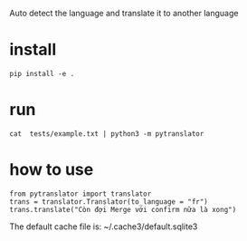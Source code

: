 Auto detect the language and translate it to another language

# install
```
pip install -e .
```

# run
```
cat  tests/example.txt | python3 -m pytranslator
```

# how to use
```
from pytranslator import translator
trans = translator.Translator(to_language = "fr")
trans.translate("Còn đợi Merge với confirm nữa là xong")
```
The default cache file is: ~/.cache3/default.sqlite3